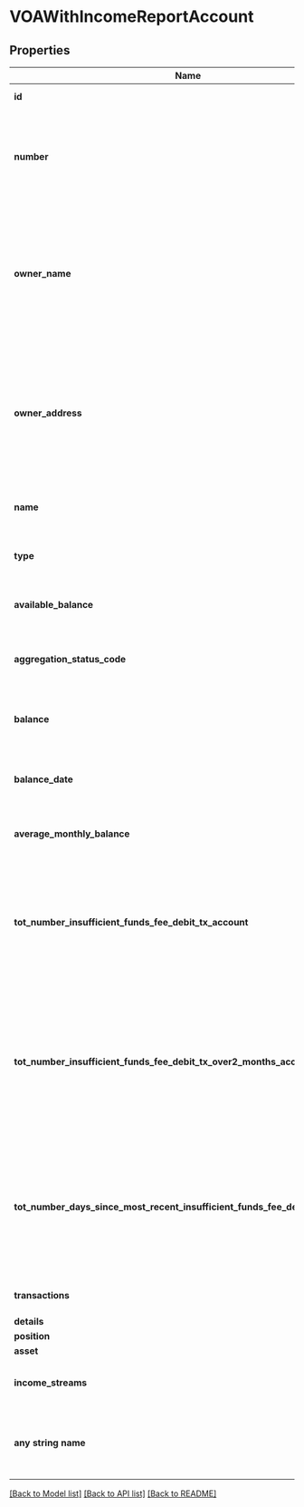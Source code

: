 # VOAWithIncomeReportAccount


## Properties
Name | Type | Description | Notes
------------ | ------------- | ------------- | -------------
**id** | **int** | The ID of the account | [optional] 
**number** | **str** | The account number from the institution (all digits except the last four are obfuscated) | [optional] 
**owner_name** | **str** | The name(s) of the account owner(s). This field is optional. If no owner information is available, this field will not appear in the report. | [optional] 
**owner_address** | **str** | The mailing address of the account owner(s). This field is optional. If no owner information is available, this field will not appear in the report. | [optional] 
**name** | **str** | The account name from the institution | [optional] 
**type** | **str** | One of the values from account types | [optional] 
**available_balance** | **float** | The available balance for the account | [optional] 
**aggregation_status_code** | **int** | The status of the most recent aggregation attempt | [optional] 
**balance** | **float** | The cleared balance of the account as-of balanceDate | [optional] 
**balance_date** | **int** | A timestamp showing when the balance was captured | [optional] 
**average_monthly_balance** | **float** | The average monthly balance of this account | [optional] 
**tot_number_insufficient_funds_fee_debit_tx_account** | **int** | The count for the total number of insufficient funds transactions, based on the &#x60;fromDate&#x60; of the report. | [optional] 
**tot_number_insufficient_funds_fee_debit_tx_over2_months_account** | **int** | The count for the total number of insufficient funds transactions for the last two months, based on the &#x60;fromDate&#x60; of the report. | [optional] 
**tot_number_days_since_most_recent_insufficient_funds_fee_debit_tx_account** | **int** | The number of days since the most recent insufficient funds transaction, based on the &#x60;fromDate&#x60; of the report. | [optional] 
**transactions** | [**[ReportTransactionNewTxBased]**](ReportTransactionNewTxBased.md) | a list of transaction records | [optional] 
**details** | [**AccountDetailsTxBased**](AccountDetailsTxBased.md) |  | [optional] 
**position** | [**ReportAccountPosition**](ReportAccountPosition.md) |  | [optional] 
**asset** | [**PrequalificationReportAssetSummary**](PrequalificationReportAssetSummary.md) |  | [optional] 
**income_streams** | [**[VOAIReportIncomeStream]**](VOAIReportIncomeStream.md) | A list of income stream records | [optional] 
**any string name** | **bool, date, datetime, dict, float, int, list, str, none_type** | any string name can be used but the value must be the correct type | [optional]

[[Back to Model list]](../README.md#documentation-for-models) [[Back to API list]](../README.md#documentation-for-api-endpoints) [[Back to README]](../README.md)


